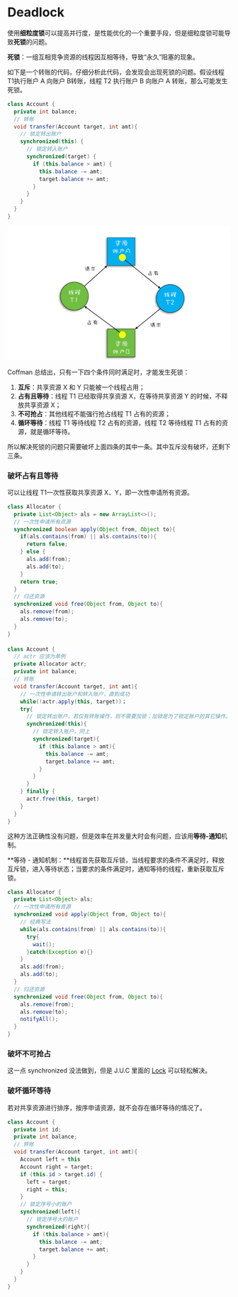 # Deadlock

使用**细粒度锁**可以提高并行度，是性能优化的一个重要手段，但是细粒度锁可能导致**死锁**的问题。

**死锁**：一组互相竞争资源的线程因互相等待，导致“永久”阻塞的现象。

如下是一个转账的代码，仔细分析此代码，会发现会出现死锁的问题。假设线程 T1执行账户 A 向账户 B转账，线程 T2 执行账户 B 向账户 A 转账，那么可能发生死锁。

```java
class Account {
  private int balance;
  // 转账
  void transfer(Account target, int amt){
    // 锁定转出账户
    synchronized(this) {              
      // 锁定转入账户
      synchronized(target) {           
        if (this.balance > amt) {
          this.balance -= amt;
          target.balance += amt;
        }
      }
    }
  } 
}
```

![](../../.gitbook/assets/image%20%28124%29.png)

Coffman 总结出，只有一下四个条件同时满足时，才能发生死锁：

1. **互斥**：共享资源 X 和 Y 只能被一个线程占用；
2. **占有且等待**：线程 T1 已经取得共享资源 X，在等待共享资源 Y 的时候，不释放共享资源 X；
3. **不可抢占**：其他线程不能强行抢占线程 T1 占有的资源；
4. **循环等待**：线程 T1 等待线程 T2 占有的资源，线程 T2 等待线程 T1 占有的资源，就是循环等待。

所以解决死锁的问题只需要破坏上面四条的其中一条。其中互斥没有破坏，还剩下三条。

### 破坏占有且等待

可以让线程 T1一次性获取共享资源 X、Y，即一次性申请所有资源。

```java
class Allocator {
  private List<Object> als = new ArrayList<>();
  // 一次性申请所有资源
  synchronized boolean apply(Object from, Object to){
    if(als.contains(from) || als.contains(to)){
      return false;  
    } else {
      als.add(from);
      als.add(to);  
    }
    return true;
  }
  // 归还资源
  synchronized void free(Object from, Object to){
    als.remove(from);
    als.remove(to);
  }
}
 
class Account {
  // actr 应该为单例
  private Allocator actr;
  private int balance;
  // 转账
  void transfer(Account target, int amt){
    // 一次性申请转出账户和转入账户，直到成功
    while(!actr.apply(this, target))；
    try{
      // 锁定转出账户，若仅有转账操作，则不需要加锁；加锁是为了锁定账户的其它操作。
      synchronized(this){              
        // 锁定转入账户，同上
        synchronized(target){           
          if (this.balance > amt){
            this.balance -= amt;
            target.balance += amt;
          }
        }
      }
    } finally {
      actr.free(this, target)
    }
  } 
}
```

这种方法正确性没有问题，但是效率在并发量大时会有问题，应该用**等待-通知**机制。

**等待 - 通知机制：**线程首先获取互斥锁，当线程要求的条件不满足时，释放互斥锁，进入等待状态；当要求的条件满足时，通知等待的线程，重新获取互斥锁。

```java
class Allocator {
  private List<Object> als;
  // 一次性申请所有资源
  synchronized void apply(Object from, Object to){
    // 经典写法
    while(als.contains(from) || als.contains(to)){
      try{
        wait();
      }catch(Exception e){}   
    } 
    als.add(from);
    als.add(to);  
  }
  // 归还资源
  synchronized void free(Object from, Object to){
    als.remove(from);
    als.remove(to);
    notifyAll();
  }
}
```

### 破坏不可抢占

这一点 synchronized 没法做到，但是 J.U.C 里面的 [Lock](lock-and-condition.md#lock) 可以轻松解决。

### 破坏循环等待

若对共享资源进行排序，按序申请资源，就不会存在循环等待的情况了。

```java
class Account {
  private int id;
  private int balance;
  // 转账
  void transfer(Account target, int amt){
    Account left = this        
    Account right = target;    
    if (this.id > target.id) { 
      left = target;           
      right = this;            
    }                          
    // 锁定序号小的账户
    synchronized(left){
      // 锁定序号大的账户
      synchronized(right){ 
        if (this.balance > amt){
          this.balance -= amt;
          target.balance += amt;
        }
      }
    }
  } 
}
```

